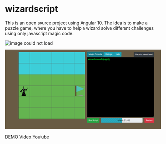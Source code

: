 # wizardscript
This is an open source project using Angular 10. The idea is to make a puzzle game, where you have to help a wizard solve different challenges using only javascript magic code.

![image could not load](/src/assets/img/gameplay1.gif)

![image could not load](/src/assets/img/wizardscript_promo.png)

[DEMO Video Youtube](https://www.youtube.com/watch?v=wjTbRKzqPbY&t=465s)